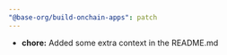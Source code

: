 ```yaml
---
"@base-org/build-onchain-apps": patch
---
```


- **chore:** Added some extra context in the README.md
